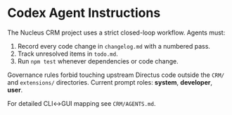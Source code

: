# Codex Agent Instructions

The Nucleus CRM project uses a strict closed-loop workflow.
Agents must:

1. Record every code change in `changelog.md` with a numbered pass.
2. Track unresolved items in `todo.md`.
3. Run `npm test` whenever dependencies or code change.

Governance rules forbid touching upstream Directus code outside the `CRM/` and `extensions/` directories.
Current prompt roles: **system**, **developer**, **user**.

For detailed CLI↔GUI mapping see `CRM/AGENTS.md`.

